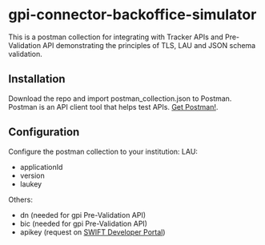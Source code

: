 # gpi-connector-backoffice-simulator
This is a postman collection for integrating with Tracker APIs and Pre-Validation API demonstrating the principles of TLS, LAU and JSON schema validation.

## Installation
Download the repo and import postman_collection.json to Postman. Postman is an API client tool that helps test APIs. [Get Postman!](https://www.getpostman.com/).

## Configuration
Configure the postman collection to your institution:
LAU:
* applicationId
* version
* laukey

Others:
* dn (needed for gpi Pre-Validation API)
* bic (needed for gpi Pre-Validation API)
* apikey (request on [SWIFT Developer Portal](https://developer.swift.com))
